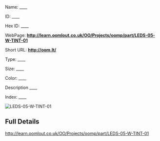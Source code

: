 

 
Name: ____

ID: ____

Hex ID: ____

WebPage: __http://learn.oomlout.co.uk/OO/Projects/oomp/part/LEDS-05-W-TINT-01__

Short URL: __http://oom.lt/__


Type: ____  

Size: ____  

Color: ____  

Description ____  

Index: ____


![LEDS-05-W-TINT-01](http://oomlout.com/oomp-gen/parts/LEDS-05-W-TINT-01/LEDS-05-W-TINT-01_420.jpg)



 ## Full Details

 http://learn.oomlout.co.uk/OO/Projects/oomp/part/LEDS-05-W-TINT-01














